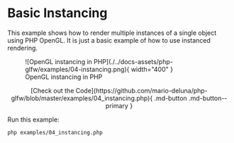 # Basic Instancing

This example shows how to render multiple instances of a single object using PHP OpenGL. It is just a basic example of how to use instanced rendering.

<figure markdown>
  ![OpenGL instancing in PHP](./../docs-assets/php-glfw/examples/04-instancing.png){ width="400" }
  <figcaption>OpenGL instancing in PHP</figcaption>
</figure>

<div style="text-align: center;" markdown>
[Check out the Code](https://github.com/mario-deluna/php-glfw/blob/master/examples/04_instancing.php){ .md-button .md-button--primary }
</div>

Run this example:

```
php examples/04_instancing.php
```